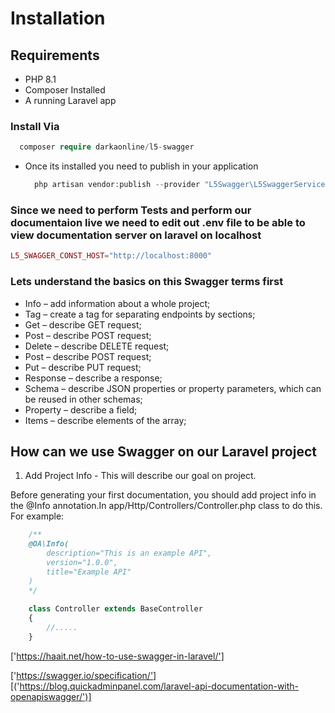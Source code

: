 # Installation

## Requirements

* PHP 8.1
* Composer Installed
* A running Laravel app

### Install Via

  ```php
    composer require darkaonline/l5-swagger 
  ```
  
* Once its installed you need to publish in your application
  
  ```php
    php artisan vendor:publish --provider "L5Swagger\L5SwaggerServiceProvider"
  ```
  
### Since we need to perform Tests and perform our documentaion live we need to edit out .env file to be able to view documentation server on laravel on localhost

   ```php
   L5_SWAGGER_CONST_HOST="http://localhost:8000"
   ```

### Lets understand the basics on this Swagger terms first

* Info – add information about a whole project;
* Tag – create a tag for separating endpoints by sections;
* Get – describe GET request;
* Post – describe POST request;
* Delete – describe DELETE request;
* Post – describe POST request;
* Put – describe PUT request;
* Response – describe a response;
* Schema – describe JSON properties or property parameters, which can be reused in other schemas;
* Property – describe a field;
* Items – describe elements of the array;

## How can we use Swagger on our Laravel project

1. Add Project Info - This will describe our goal on project.

Before generating your first documentation, you should add project info in the @Info annotation.In app/Http/Controllers/Controller.php class to do this. For example:

```php
    /**
    @OA\Info(
        description="This is an example API",
        version="1.0.0",
        title="Example API"
    )
    */
    
    class Controller extends BaseController
    {
        //.....
    }
```

['https://haait.net/how-to-use-swagger-in-laravel/']

['https://swagger.io/specification/']
[('https://blog.quickadminpanel.com/laravel-api-documentation-with-openapiswagger/')]




